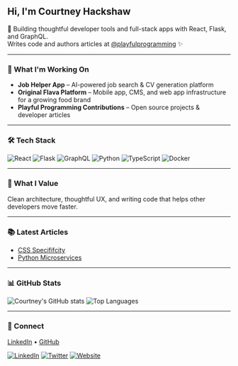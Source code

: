 ## Hi, I'm Courtney Hackshaw

🧠 Building thoughtful developer tools and full-stack apps with React, Flask, and GraphQL.  
Writes code and authors articles at [@playfulprogramming](https://github.com/playfulprogramming) ✨

---

### 🚀 What I'm Working On
- **Job Helper App** – AI-powered job search & CV generation platform  
- **Original Flava Platform** – Mobile app, CMS, and web app infrastructure for a growing food brand 
- **Playful Programming Contributions** – Open source projects & developer articles  

---

### 🛠️ Tech Stack
![React](https://img.shields.io/badge/React-20232A?style=for-the-badge&logo=react&logoColor=61DAFB)
![Flask](https://img.shields.io/badge/Flask-000000?style=for-the-badge&logo=flask&logoColor=white)
![GraphQL](https://img.shields.io/badge/GraphQL-E10098?style=for-the-badge&logo=graphql&logoColor=white)
![Python](https://img.shields.io/badge/Python-14354C?style=for-the-badge&logo=python&logoColor=yellow)
![TypeScript](https://img.shields.io/badge/TypeScript-007ACC?style=for-the-badge&logo=typescript&logoColor=white)
![Docker](https://img.shields.io/badge/Docker-2496ED?style=for-the-badge&logo=docker&logoColor=white)

---

### 🧡 What I Value
Clean architecture, thoughtful UX, and writing code that helps other developers move faster.  

---

### 📚 Latest Articles
- [CSS Specififcity](https://playfulprogramming.com/posts/css-specificity-explained)
- [Python Microservices](https://playfulprogramming.com/posts/sharing-python-modules-across-microservices)

---

### 📊 GitHub Stats
![Courtney's GitHub stats](https://github-readme-stats.vercel.app/api?username=ckhackshaw&show_icons=true&theme=react&hide_border=true&bg_color=0D1117)
![Top Languages](https://github-readme-stats.vercel.app/api/top-langs/?username=ckhackshaw&layout=compact&theme=react&hide_border=true&bg_color=0D1117)

---

### 💬 Connect
[LinkedIn](https://linkedin.com/in/yourprofile) • [GitHub](https://github.com/ckhackshaw)

[![LinkedIn](https://img.shields.io/badge/LinkedIn-0077B5?style=for-the-badge&logo=linkedin&logoColor=white)](https://linkedin.com/in/yourprofile)
[![Twitter](https://img.shields.io/badge/Twitter-1DA1F2?style=for-the-badge&logo=x&logoColor=white)](https://twitter.com/yourhandle)
[![Website](https://img.shields.io/badge/Website-000000?style=for-the-badge&logo=About.me&logoColor=white)](https://yourwebsite.com)

<!--
# 👋 Hi, I'm Courtney Hackshaw

🧠 Building thoughtful developer tools and full-stack apps with React, Flask, and GraphQL.  
Writes code and authors articles at [@playfulprogramming](https://github.com/playfulprogramming) ✨  

---

### 🚀 What I'm Working On
- 🧩 **Job Helper App** – AI-powered job search platform that generates tailored CVs and cover letters  
- 🍲 **Original Flava Platform** – Mobile app, CMS, and web app infrastructure for a growing food brand  
- 🧵 **Playful Programming Contributions** – Open-source projects and technical articles focused on developer experience  


<!--
# 👋 Hi, I'm Courtney Hackshaw

🧠 Building thoughtful developer tools and full-stack apps with React, Flask, and GraphQL.  
Writes code and authors articles at [@playfulprogramming](https://github.com/playfulprogramming) ✨  

---

### 🚀 What I'm Working On
- 🧩 **Job Helper App** – AI-powered job search platform that generates tailored CVs and cover letters  
- 🍲 **Original Flava Platform** – Mobile app, CMS, and web app infrastructure for a growing food brand  
- 🧵 **Playful Programming Contributions** – Open-source projects and technical articles focused on developer experience  

---

### 🛠️ Tech Stack
`React` • `Next.js` • `Flask` • `GraphQL` • `Python` • `TypeScript` • `Docker`

---

### 🧡 What I Value
Clean architecture, thoughtful UX, and writing code that helps other developers move faster.  

---

### 📝 Latest Articles
- _Reusing Shared Code Across Python Microservices_ – Coming soon on [Playful Programming](https://playfulprogramming.com)

---

### 💬 Connect
[💼 LinkedIn](https://linkedin.com/in/yourprofile)  
[🐦 Twitter/X](https://twitter.com/yourhandle)  
[🌐 Portfolio](https://yourwebsite.com)


<!--
**ckhackshaw/ckhackshaw** is a ✨ _special_ ✨ repository because its `README.md` (this file) appears on your GitHub profile.

Here are some ideas to get you started:

- 🔭 I’m currently working on ...
- 🌱 I’m currently learning ...
- 👯 I’m looking to collaborate on ...
- 🤔 I’m looking for help with ...
- 💬 Ask me about ...
- 📫 How to reach me: ...
- 😄 Pronouns: ...
- ⚡ Fun fact: ...
-->
